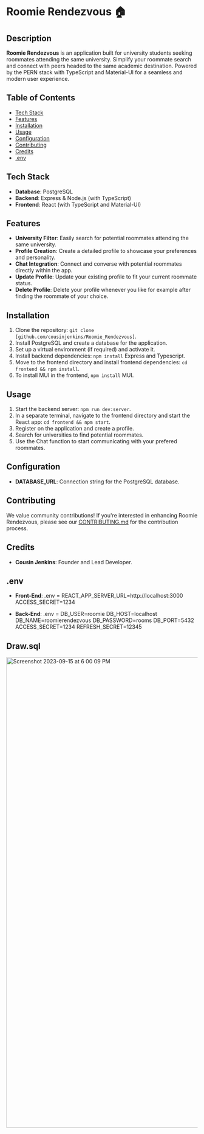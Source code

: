# Roomie Rendezvous 🏠

## Description

**Roomie Rendezvous** is an application built for university students seeking roommates attending the same university. Simplify your roommate search and connect with peers headed to the same academic destination. Powered by the PERN stack with TypeScript and Material-UI for a seamless and modern user experience.

## Table of Contents

- [Tech Stack](#tech-stack)
- [Features](#features)
- [Installation](#installation)
- [Usage](#usage)
- [Configuration](#configuration)
- [Contributing](#contributing)
- [Credits](#credits)
- [.env](#.env)

## Tech Stack

- **Database**: PostgreSQL
- **Backend**: Express & Node.js (with TypeScript)
- **Frontend**: React (with TypeScript and Material-UI)

## Features

- **University Filter**: Easily search for potential roommates attending the same university.
- **Profile Creation**: Create a detailed profile to showcase your preferences and personality.
- **Chat Integration**: Connect and converse with potential roommates directly within the app.
- **Update Profile**: Update your existing profile to fit your current roommate status.
- **Delete Profile**: Delete your profile whenever you like for example after finding the roommate of your choice.

## Installation

1. Clone the repository: `git clone [github.com/cousinjenkins/Roomie_Rendezvous]`.
2. Install PostgreSQL and create a database for the application.
3. Set up a virtual environment (if required) and activate it.
4. Install backend dependencies: `npm install` Express and Typescript.
5. Move to the frontend directory and install frontend dependencies: `cd frontend && npm install`.
6. To install MUI in the frontend, `npm install` MUI.

## Usage

1. Start the backend server: `npm run dev:server`.
2. In a separate terminal, navigate to the frontend directory and start the React app: `cd frontend && npm start`.
3. Register on the application and create a profile.
4. Search for universities to find potential roommates.
5. Use the Chat function to start communicating with your prefered roommates.

## Configuration

- **DATABASE_URL**: Connection string for the PostgreSQL database.

## Contributing

We value community contributions! If you're interested in enhancing Roomie Rendezvous, please see our [CONTRIBUTING.md](link_to_contributing_guide) for the contribution process.

## Credits

- **Cousin Jenkins**: Founder and Lead Developer.

## .env 

- **Front-End**: .env =
REACT_APP_SERVER_URL=http://localhost:3000
ACCESS_SECRET=1234

- **Back-End**: .env =
DB_USER=roomie
DB_HOST=localhost
DB_NAME=roomierendezvous
DB_PASSWORD=rooms
DB_PORT=5432
ACCESS_SECRET=1234
REFRESH_SECRET=12345

## Draw.sql
<img width="1238" alt="Screenshot 2023-09-15 at 6 00 09 PM" src="https://github.com/cousinjenkins/Roomie_Rendezvous/assets/136661500/4e727db4-4ea6-45ee-98e1-0e257f6a7f51">


